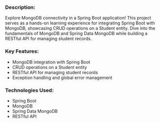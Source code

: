<h3>Description:</h3>

Explore MongoDB connectivity in a Spring Boot application! This project serves as a hands-on learning experience for integrating Spring Boot with MongoDB, showcasing CRUD operations on a Student entity. Dive into the fundamentals of MongoDB and Spring Data MongoDB while building a RESTful API for managing student records.

<h3>Key Features:</h3>
<ul>
  <li>MongoDB integration with Spring Boot</li>
  <li>CRUD operations on a Student entity</li>
  <li>RESTful API for managing student records</li>
  <li>Exception handling and global error management</li>
</ul>

<h3>Technologies Used:</h3>
<ul>
  <li>Spring Boot</li>
  <li>MongoDB</li>
  <li>Spring Data MongoDB</li>
  <li>RESTful API</li>
</ul>



